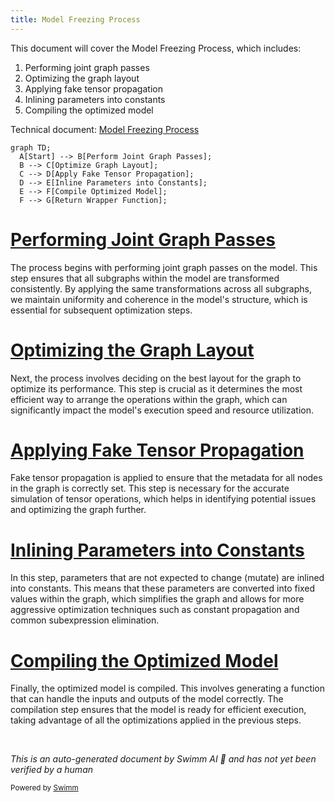 ```yaml
---
title: Model Freezing Process
---
```

This document will cover the Model Freezing Process, which includes:

1. Performing joint graph passes
2. Optimizing the graph layout
3. Applying fake tensor propagation
4. Inlining parameters into constants
5. Compiling the optimized model

Technical document: <SwmLink doc-title="Model Freezing Process">[Model Freezing Process](/.swm/model-freezing-process.o7k3h4ay.sw.md)</SwmLink>

```mermaid
graph TD;
  A[Start] --> B[Perform Joint Graph Passes];
  B --> C[Optimize Graph Layout];
  C --> D[Apply Fake Tensor Propagation];
  D --> E[Inline Parameters into Constants];
  E --> F[Compile Optimized Model];
  F --> G[Return Wrapper Function];
```

# [Performing Joint Graph Passes](https://app.swimm.io/repos/Z2l0aHViJTNBJTNBcHl0b3JjaC1hdXRvZG9jcy1kZW1vJTNBJTNBU3dpbW0tRGVtbw==/docs/o7k3h4ay#_recursive_joint_graph_passes)

The process begins with performing joint graph passes on the model. This step ensures that all subgraphs within the model are transformed consistently. By applying the same transformations across all subgraphs, we maintain uniformity and coherence in the model's structure, which is essential for subsequent optimization steps.

# [Optimizing the Graph Layout](https://app.swimm.io/repos/Z2l0aHViJTNBJTNBcHl0b3JjaC1hdXRvZG9jcy1kZW1vJTNBJTNBU3dpbW0tRGVtbw==/docs/o7k3h4ay#fw_compiler_freezing)

Next, the process involves deciding on the best layout for the graph to optimize its performance. This step is crucial as it determines the most efficient way to arrange the operations within the graph, which can significantly impact the model's execution speed and resource utilization.

# [Applying Fake Tensor Propagation](https://app.swimm.io/repos/Z2l0aHViJTNBJTNBcHl0b3JjaC1hdXRvZG9jcy1kZW1vJTNBJTNBU3dpbW0tRGVtbw==/docs/o7k3h4ay#fw_compiler_freezing)

Fake tensor propagation is applied to ensure that the metadata for all nodes in the graph is correctly set. This step is necessary for the accurate simulation of tensor operations, which helps in identifying potential issues and optimizing the graph further.

# [Inlining Parameters into Constants](https://app.swimm.io/repos/Z2l0aHViJTNBJTNBcHl0b3JjaC1hdXRvZG9jcy1kZW1vJTNBJTNBU3dpbW0tRGVtbw==/docs/o7k3h4ay#freeze)

In this step, parameters that are not expected to change (mutate) are inlined into constants. This means that these parameters are converted into fixed values within the graph, which simplifies the graph and allows for more aggressive optimization techniques such as constant propagation and common subexpression elimination.

# [Compiling the Optimized Model](https://app.swimm.io/repos/Z2l0aHViJTNBJTNBcHl0b3JjaC1hdXRvZG9jcy1kZW1vJTNBJTNBU3dpbW0tRGVtbw==/docs/o7k3h4ay#fw_compiler_freezing)

Finally, the optimized model is compiled. This involves generating a function that can handle the inputs and outputs of the model correctly. The compilation step ensures that the model is ready for efficient execution, taking advantage of all the optimizations applied in the previous steps.

&nbsp;

*This is an auto-generated document by Swimm AI 🌊 and has not yet been verified by a human*

<SwmMeta version="3.0.0" repo-id="Z2l0aHViJTNBJTNBcHl0b3JjaC1hdXRvZG9jcy1kZW1vJTNBJTNBU3dpbW0tRGVtbw==" repo-name="pytorch-autodocs-demo"><sup>Powered by [Swimm](https://app.swimm.io/)</sup></SwmMeta>

